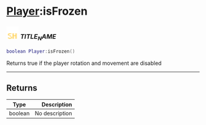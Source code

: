 # [Player](../player/README.md):isFrozen

### <img src="../../.gitbook/assets/shared.png" width="32" height="32" /> $TITLE_NAME$

```lua
boolean Player:isFrozen()
```

Returns true if the player rotation and movement are disabled<br>

-----------------
## Returns

| Type   | Description |
| ------ | ----------: |
| boolean | No description |

